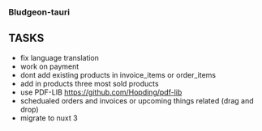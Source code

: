 ### Bludgeon-tauri

## TASKS

- fix language translation
- work on payment
- dont add existing products in invoice_items or order_items
- add in products three most sold products
- use PDF-LIB https://github.com/Hopding/pdf-lib
- schedualed orders and invoices or upcoming things related (drag and drop)
- migrate to nuxt 3
